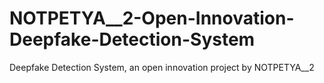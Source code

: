 # NOTPETYA__2-Open-Innovation-Deepfake-Detection-System
Deepfake Detection System, an open innovation project by NOTPETYA__2
